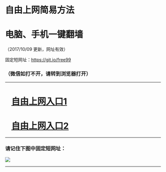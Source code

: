 ﻿# 自由上网简易方法

# 电脑、手机一键翻墙

（2017/10/09 更新，网址有效）

固定短网址：https://git.io/free99

### （微信如打不开，请转到浏览器打开）


***





# &nbsp;&nbsp; <a href="http://ft330112837.fwq-tz-1001.info/fwqtz01.html?t=100900118392 " target="_blank">自由上网入口1</a>
# &nbsp;&nbsp; <a href="http://ft163285889.fwq-tz-1002.info/fwqtz02.html?t=100900124254 " target="_blank">自由上网入口2</a>
***

### 请记住下图中固定短网址：

<img src="https://s3-us-west-2.amazonaws.com/fwq-1001/yjfq-20170905okok.png" /> 


***

